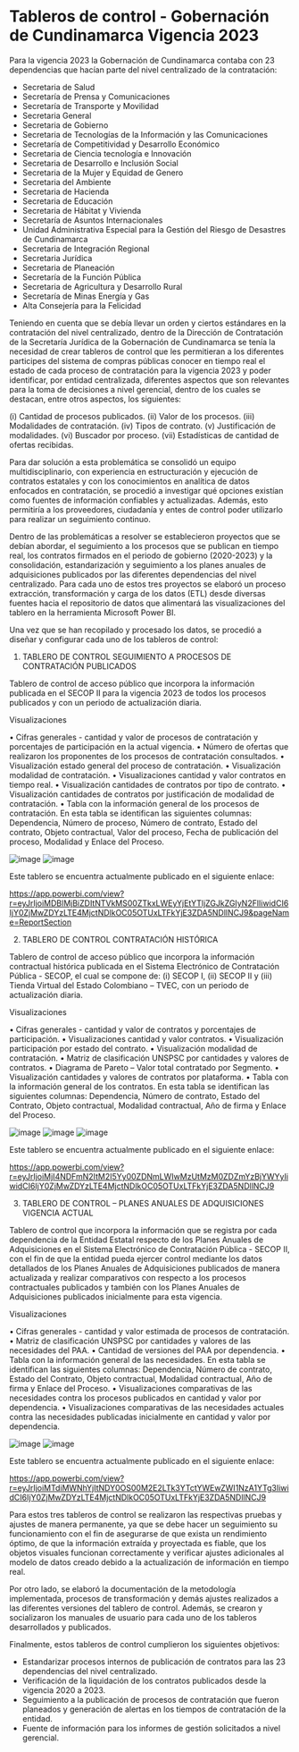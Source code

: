 # Tableros de control - Gobernación de Cundinamarca Vigencia 2023

Para la vigencia 2023 la Gobernación de Cundinamarca contaba con 23 dependencias que hacían parte del nivel centralizado de la contratación:
-	Secretaria de Salud
-	Secretaría de Prensa y Comunicaciones
-	Secretaría de Transporte y Movilidad
-	Secretaria General
-	Secretaria de Gobierno
-	Secretaria de Tecnologías de la Información y las Comunicaciones
-	Secretaría de Competitividad y Desarrollo Económico
-	Secretaria de Ciencia tecnología e Innovación
-	Secretaria de Desarrollo e Inclusión Social
-	Secretaria de la Mujer y Equidad de Genero
-	Secretaria del Ambiente
-	Secretaria de Hacienda
-	Secretaria de Educación
-	Secretaria de Hábitat y Vivienda
-	Secretaría de Asuntos Internacionales
-	Unidad Administrativa Especial para la Gestión del Riesgo de Desastres de Cundinamarca
-	Secretaria de Integración Regional
-	Secretaria Jurídica
-	Secretaria de Planeación
-	Secretaría de la Función Pública
-	Secretaria de Agricultura y Desarrollo Rural
-	Secretaría de Minas Energía y Gas
-	Alta Consejería para la Felicidad

Teniendo en cuenta que se debía llevar un orden y ciertos estándares en la contratación del nivel centralizado, dentro de la Dirección de Contratación de la Secretaría Jurídica de la Gobernación de Cundinamarca se tenía la necesidad de crear tableros de control que les permitieran a los diferentes participes del sistema de compras públicas conocer en tiempo real el estado de cada proceso de contratación para la vigencia 2023 y poder identificar, por entidad centralizada, diferentes aspectos que son relevantes para la toma de decisiones a nivel gerencial, dentro de los cuales se destacan, entre otros aspectos, los siguientes:

(i)	Cantidad de procesos publicados. 
(ii)	Valor de los procesos. 
(iii)	Modalidades de contratación. 
(iv)	Tipos de contrato. 
(v)	Justificación de modalidades. 
(vi)	Buscador por proceso. 
(vii)	Estadísticas de cantidad de ofertas recibidas. 

Para dar solución a esta problemática se consolidó un equipo multidisciplinario, con experiencia en estructuración y ejecución de contratos estatales y con los conocimientos en analítica de datos enfocados en contratación, se procedió a investigar qué opciones existían como fuentes de información confiables y actualizadas. Además, esto permitiría a los proveedores, ciudadanía y entes de control poder utilizarlo para realizar un seguimiento continuo.

Dentro de las problemáticas a resolver se establecieron proyectos que se debían abordar, el seguimiento a los procesos que se publican en tiempo real, los contratos firmados en el periodo de gobierno (2020-2023) y la consolidación, estandarización y seguimiento a los planes anuales de adquisiciones publicados por las diferentes dependencias del nivel centralizado.
Para cada uno de estos tres proyectos se elaboró un proceso extracción, transformación y carga de los datos (ETL) desde diversas fuentes hacia el repositorio de datos que alimentará las visualizaciones del tablero en la herramienta Microsoft Power BI. 

Una vez que se han recopilado y procesado los datos, se procedió a diseñar y configurar cada uno de los tableros de control: 

1.	TABLERO DE CONTROL SEGUIMIENTO A PROCESOS DE CONTRATACIÓN PUBLICADOS

Tablero de control de acceso público que incorpora la información publicada en el SECOP II para la vigencia 2023 de todos los procesos publicados y con un periodo de actualización diaria.

Visualizaciones

•	Cifras generales - cantidad y valor de procesos de contratación y porcentajes de participación en la actual vigencia.
•	Número de ofertas que realizaron los proponentes de los procesos de contratación consultados. 
•	Visualización estado general del proceso de contratación.
•	Visualización modalidad de contratación.
•	Visualizaciones cantidad y valor contratos en tiempo real.
•	Visualización cantidades de contratos por tipo de contrato.
•	Visualización cantidades de contratos por justificación de modalidad de contratación.
•	Tabla con la información general de los procesos de contratación. En esta tabla se identifican las siguientes columnas: Dependencia, Número de proceso, Número de contrato, Estado del contrato, Objeto contractual, Valor del proceso, Fecha de publicación del proceso, Modalidad y Enlace del Proceso.

![image](https://github.com/druizf85/Tableros-de-control---Gobernaci-n-de-Cundinamarca/assets/121362745/70304ef6-91b5-4019-9702-83cf5d2a97f4)
![image](https://github.com/druizf85/Tableros-de-control---Gobernaci-n-de-Cundinamarca/assets/121362745/a8e457c5-8db5-40c6-b300-9409062507c8)


Este tablero se encuentra actualmente publicado en el siguiente enlace:

https://app.powerbi.com/view?r=eyJrIjoiMDBlMjBiZDItNTVkMS00ZTkxLWEyYjEtYTljZGJkZGIyN2FlIiwidCI6IjY0ZjMwZDYzLTE4MjctNDlkOC05OTUxLTFkYjE3ZDA5NDllNCJ9&pageName=ReportSection

2.	TABLERO DE CONTROL CONTRATACIÓN HISTÓRICA 

Tablero de control de acceso público que incorpora la información contractual histórica publicada en el Sistema Electrónico de Contratación Pública - SECOP, el cual se compone de: (i) SECOP I, (ii) SECOP II y (iii) Tienda Virtual del Estado Colombiano – TVEC, con un periodo de actualización diaria.

Visualizaciones

•	Cifras generales - cantidad y valor de contratos y porcentajes de participación.
•	Visualizaciones cantidad y valor contratos.
•	Visualización participación por estado del contrato.
•	Visualización modalidad de contratación.
•	Matriz de clasificación UNSPSC por cantidades y valores de contratos.
•	Diagrama de Pareto – Valor total contratado por Segmento.
•	Visualización cantidades y valores de contratos por plataforma.
•	Tabla con la información general de los contratos. En esta tabla se identifican las siguientes columnas: Dependencia, Número de contrato, Estado del Contrato, Objeto contractual, Modalidad contractual, Año de firma y Enlace del Proceso.

![image](https://github.com/druizf85/Tableros-de-control---Gobernaci-n-de-Cundinamarca/assets/121362745/763fa210-d4c2-499a-9416-be4c26f8be15)
![image](https://github.com/druizf85/Tableros-de-control---Gobernaci-n-de-Cundinamarca/assets/121362745/fe09dff0-2599-4412-beeb-c33e2347e7fe)
![image](https://github.com/druizf85/Tableros-de-control---Gobernaci-n-de-Cundinamarca/assets/121362745/229120e2-1d89-4ff3-b499-652f17713505)


Este tablero se encuentra actualmente publicado en el siguiente enlace:

https://app.powerbi.com/view?r=eyJrIjoiMjI4NDFmN2ItM2I5Yy00ZDNmLWIwMzUtMzM0ZDZmYzBjYWYyIiwidCI6IjY0ZjMwZDYzLTE4MjctNDlkOC05OTUxLTFkYjE3ZDA5NDllNCJ9 

3.	TABLERO DE CONTROL – PLANES ANUALES DE ADQUISICIONES VIGENCIA ACTUAL

Tablero de control que incorpora la información que se registra por cada dependencia de la Entidad Estatal respecto de los Planes Anuales de Adquisiciones en el Sistema Electrónico de Contratación Pública - SECOP II, con el fin de que la entidad pueda ejercer control mediante los datos detallados de los Planes Anuales de Adquisiciones publicados de manera actualizada y realizar comparativos con respecto a los procesos contractuales publicados y también con los Planes Anuales de Adquisiciones publicados inicialmente para esta vigencia.

Visualizaciones

•	Cifras generales - cantidad y valor estimada de procesos de contratación.
•	Matriz de clasificación UNSPSC por cantidades y valores de las necesidades del PAA.
•	Cantidad de versiones del PAA por dependencia.
•	Tabla con la información general de las necesidades. En esta tabla se identifican las siguientes columnas: Dependencia, Número de contrato, Estado del Contrato, Objeto contractual, Modalidad contractual, Año de firma y Enlace del Proceso.
•	Visualizaciones comparativas de las necesidades contra los procesos publicados en cantidad y valor por dependencia.
•	Visualizaciones comparativas de las necesidades actuales contra las necesidades publicadas inicialmente en cantidad y valor por dependencia.

![image](https://github.com/druizf85/Tableros-de-control---Gobernaci-n-de-Cundinamarca/assets/121362745/6d373e3a-7af7-44ab-9dc2-84231eee8857)
![image](https://github.com/druizf85/Tableros-de-control---Gobernaci-n-de-Cundinamarca/assets/121362745/f99f585b-2fc0-4ea5-8ce9-a83209ae6dec)


Este tablero se encuentra actualmente publicado en el siguiente enlace:

https://app.powerbi.com/view?r=eyJrIjoiMTdiMWNhYjItNDY0OS00M2E2LTk3YTctYWEwZWI1NzA1YTg3IiwidCI6IjY0ZjMwZDYzLTE4MjctNDlkOC05OTUxLTFkYjE3ZDA5NDllNCJ9 

Para estos tres tableros de control se realizaron las respectivas pruebas y ajustes de manera permanente, ya que se debe hacer un seguimiento su funcionamiento con el fin de asegurarse de que exista un rendimiento óptimo, de que la información extraída y proyectada es fiable, que los objetos visuales funcionan correctamente y verificar ajustes adicionales al modelo de datos creado debido a la actualización de información en tiempo real.

Por otro lado, se elaboró la documentación de la metodología implementada, procesos de transformación y demás ajustes realizados a las diferentes versiones del tablero de control. Además, se crearon y socializaron los manuales de usuario para cada uno de los tableros desarrollados y publicados.

Finalmente, estos tableros de control cumplieron los siguientes objetivos:

-	Estandarizar procesos internos de publicación de contratos para las 23 dependencias del nivel centralizado.
-	Verificación de la liquidación de los contratos publicados desde la vigencia 2020 a 2023.
-	Seguimiento a la publicación de procesos de contratación que fueron planeados y generación de alertas en los tiempos de contratación de la entidad.
-	Fuente de información para los informes de gestión solicitados a nivel gerencial.
